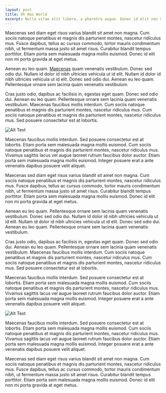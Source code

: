 ```yaml
---
layout: post
title: Oh Hai World
excerpt: Nulla vitae elit libero, a pharetra augue. Donec id elit non mi porta gravida at eget metus. Cras mattis consectetur purus sit amet fermentum. Nullam id dolor id nibh ultricies vehicula ut id elit.
---
```


Maecenas sed diam eget risus varius blandit sit amet non magna. Cum sociis natoque penatibus et magnis dis parturient montes, nascetur ridiculus mus. Fusce dapibus, tellus ac cursus commodo, tortor mauris condimentum nibh, ut fermentum massa justo sit amet risus. Curabitur blandit tempus porttitor. Etiam porta sem malesuada magna mollis euismod. Donec id elit non mi porta gravida at eget metus.

Aenean eu leo quam. [Maecenas](http://google.co) quam venenatis vestibulum. Donec sed odio dui. Nullam id dolor id nibh ultricies vehicula ut id elit. Nullam id dolor id nibh ultricies vehicula ut id elit. Donec sed odio dui. Aenean eu leo quam. Pellentesque ornare sem lacinia quam venenatis vestibulum.

Cras justo odio, dapibus ac facilisis in, egestas eget quam. Donec sed odio dui. Aenean eu leo quam. Pellentesque ornare sem lacinia quam venenatis vestibulum. Maecenas faucibus mollis interdum. Cum sociis natoque penatibus et magnis dis parturient montes, nascetur ridiculus mus. Cum sociis natoque penatibus et magnis dis parturient montes, nascetur ridiculus mus. Sed posuere consectetur est at lobortis.

<img class="wide" src="https://source.unsplash.com/user/vanschneider" alt="Alt Text">

Maecenas faucibus mollis interdum. Sed posuere consectetur est at lobortis. Etiam porta sem malesuada magna mollis euismod. Cum sociis natoque penatibus et magnis dis parturient montes, nascetur ridiculus mus. Vivamus sagittis lacus vel augue laoreet rutrum faucibus dolor auctor. Etiam porta sem malesuada magna mollis euismod. Integer posuere erat a ante venenatis dapibus posuere velit aliquet.

Maecenas sed diam eget risus varius blandit sit amet non magna. Cum sociis natoque penatibus et magnis dis parturient montes, nascetur ridiculus mus. Fusce dapibus, tellus ac cursus commodo, tortor mauris condimentum nibh, ut fermentum massa justo sit amet risus. Curabitur blandit tempus porttitor. Etiam porta sem malesuada magna mollis euismod. Donec id elit non mi porta gravida at eget metus.

Aenean eu leo quam. Pellentesque ornare sem lacinia quam venenatis vestibulum. Donec sed odio dui. Nullam id dolor id nibh ultricies vehicula ut id elit. Nullam id dolor id nibh ultricies vehicula ut id elit. Donec sed odio dui. Aenean eu leo quam. Pellentesque ornare sem lacinia quam venenatis vestibulum.

Cras justo odio, dapibus ac facilisis in, egestas eget quam. Donec sed odio dui. Aenean eu leo quam. Pellentesque ornare sem lacinia quam venenatis vestibulum. Maecenas faucibus mollis interdum. Cum sociis natoque penatibus et magnis dis parturient montes, nascetur ridiculus mus. Cum sociis natoque penatibus et magnis dis parturient montes, nascetur ridiculus mus. Sed posuere consectetur est at lobortis.

Maecenas faucibus mollis interdum. Sed posuere consectetur est at lobortis. Etiam porta sem malesuada magna mollis euismod. Cum sociis natoque penatibus et magnis dis parturient montes, nascetur ridiculus mus. Vivamus sagittis lacus vel augue laoreet rutrum faucibus dolor auctor. Etiam porta sem malesuada magna mollis euismod. Integer posuere erat a ante venenatis dapibus posuere velit aliquet.

<img class="wide" src="https://source.unsplash.com/user/vanschneider" alt="Alt Text">

Maecenas faucibus mollis interdum. Sed posuere consectetur est at lobortis. Etiam porta sem malesuada magna mollis euismod. Cum sociis natoque penatibus et magnis dis parturient montes, nascetur ridiculus mus. Vivamus sagittis lacus vel augue laoreet rutrum faucibus dolor auctor. Etiam porta sem malesuada magna mollis euismod. Integer posuere erat a ante venenatis dapibus posuere velit aliquet.

Maecenas sed diam eget risus varius blandit sit amet non magna. Cum sociis natoque penatibus et magnis dis parturient montes, nascetur ridiculus mus. Fusce dapibus, tellus ac cursus commodo, tortor mauris condimentum nibh, ut fermentum massa justo sit amet risus. Curabitur blandit tempus porttitor. Etiam porta sem malesuada magna mollis euismod. Donec id elit non mi porta gravida at eget metus.
